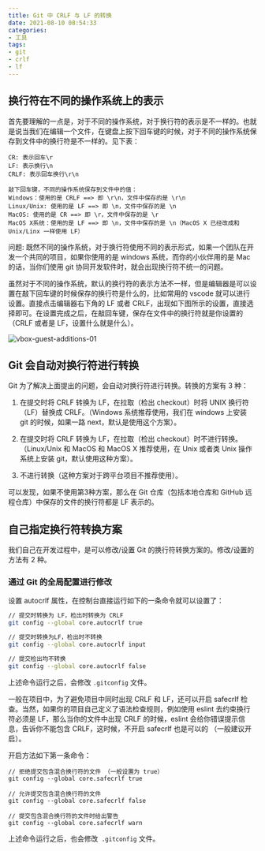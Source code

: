 ```yaml
---
title: Git 中 CRLF 与 LF 的转换
date: 2021-08-10 08:54:33
categories:
- 工具
tags: 
- git
- crlf
- lf
---
```


## 换行符在不同的操作系统上的表示

首先要理解的一点是，对于不同的操作系统，对于换行符的表示是不一样的。也就是说当我们在编辑一个文件，在键盘上按下回车键的时候，对于不同的操作系统保存到文件中的换行符是不一样的。见下表：

```
CR: 表示回车\r
LF: 表示换行\n
CRLF: 表示回车换行\r\n

敲下回车键，不同的操作系统保存到文件中的值：
Windows：使用的是 CRLF ==> 即 \r\n，文件中保存的是 \r\n
Linux/Unix: 使用的是 LF ==> 即 \n，文件中保存的是 \n
MacOS: 使用的是 CR ==> 即 \r，文件中保存的是 \r
MacOS X系统：使用的是 LF ==> 即 \n，文件中保存的是 \n（MacOS X 已经改成和 Unix/Linx 一样使用 LF）
```

问题: 既然不同的操作系统，对于换行符使用不同的表示形式，如果一个团队在开发一个共同的项目，如果你使用的是 windows 系统，而你的小伙伴用的是 Mac 的话，当你们使用 git 协同开发软件时，就会出现换行符不统一的问题。

虽然对于不同的操作系统，默认的换行符的表示方法不一样，但是编辑器是可以设置在敲下回车键的时候保存的换行符是什么的，比如常用的 vscode 就可以进行设置。直接点击编辑器右下角的 LF 或者 CRLF，出现如下图所示的设置，直接选择即可。在设置完成之后，在敲回车键，保存在文件中的换行符就是你设置的（CRLF 或者是 LF，设置什么就是什么）。

![vbox-guest-additions-01](/images/git-crlf-lf.png) 

## Git 会自动对换行符进行转换

Git 为了解决上面提出的问题，会自动对换行符进行转换。转换的方案有 3 种：

1. 在提交时将 CRLF 转换为 LF，在拉取（检出 checkout）时将 UNIX 换行符（LF）替换成 CRLF。（Windows 系统推荐使用，我们在 windows 上安装 git 的时候，如果一路 next，默认是使用这个方案）。

2. 在提交时将 CRLF 转换为 LF，在拉取（检出 checkout）时不进行转换。（Linux/Unix 和 MacOS 和 MacOS X 推荐使用，在 Unix 或者类 Unix 操作系统上安装 git，默认使用这种方案）。

3. 不进行转换（这种方案对于跨平台项目不推荐使用）。

可以发现，如果不使用第3种方案，那么在 Git 仓库（包括本地仓库和 GitHub 远程仓库）中保存的文件的换行符都是 LF 表示的。

## 自己指定换行符转换方案

我们自己在开发过程中，是可以修改/设置 Git 的换行符转换方案的。修改/设置的方法有 2 种。

### 通过 Git 的全局配置进行修改

设置 autocrlf 属性，在控制台直接运行如下的一条命令就可以设置了：

```sh
// 提交时转换为 LF，检出时转换为 CRLF
git config --global core.autocrlf true   

// 提交时转换为LF，检出时不转换
git config --global core.autocrlf input   

// 提交检出均不转换
git config --global core.autocrlf false
```

上述命令运行之后，会修改 `.gitconfig` 文件。

一般在项目中，为了避免项目中同时出现 CRLF 和 LF，还可以开启 safecrlf 检查。当然，如果你的项目自己定义了语法检查规则，例如使用 eslint 去约束换行符必须是 LF，那么当你的文件中出现 CRLF 的时候，eslint 会给你错误提示信息，告诉你不能包含 CRLF，这时候，不开启 safecrlf 也是可以的 （一般建议开启）。

开启方法如下第一条命令：

```
// 拒绝提交包含混合换行符的文件 （一般设置为 true）
git config --global core.safecrlf true   

// 允许提交包含混合换行符的文件
git config --global core.safecrlf false   

// 提交包含混合换行符的文件时给出警告
git config --global core.safecrlf warn
```

上述命令运行之后，也会修改` .gitconfig` 文件。